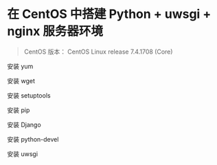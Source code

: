 # 在 CentOS 中搭建 Python + uwsgi + nginx 服务器环境
> CentOS 版本： CentOS Linux release 7.4.1708 (Core)

安装 yum

安装 wget

安装 setuptools

安装 pip

安装 Django

安装 python-devel

安装 uwsgi

